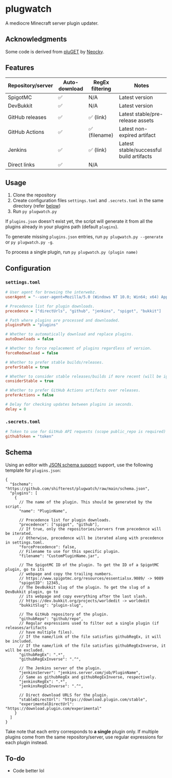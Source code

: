 # plugwatch

A mediocre Minecraft server plugin updater.

## Acknowledgments

Some code is derived from [pluGET](https://github.com/Neocky/pluGET) by [Neocky](https://github.com/Neocky).

## Features

| Repository/server | Auto-download | RegEx filtering | Notes                                    |
| ----------------- | ------------- | --------------- | ---------------------------------------- |
| SpigotMC          | ✅            | N/A             | Latest version                           |
| DevBukkit         | ✅            | N/A             | Latest version                           |
| GitHub releases   | ✅            | ✅ (link)       | Latest stable/pre-release assets         |
| GitHub Actions    | ✅            | ✅ (filename)   | Latest non-expired artifact              |
| Jenkins           | ✅            | ✅ (link)       | Latest stable/successful build artifacts |
| Direct links      | ✅            | N/A             |

## Usage

1. Clone the repository
2. Create configuration files `settings.toml` and `.secrets.toml` in the same directory (refer [below](#configuration))
3. Run `py plugwatch.py`

If `plugins.json` doesn't exist yet, the script will generate it from all the plugins already in your plugins path (default `plugins`).

To generate missing `plugins.json` entries, run `py plugwatch.py --generate` or `py plugwatch.py -g`.

To process a single plugin, run `py plugwatch.py (plugin name)`

## Configuration

### `settings.toml`

```ini
# User agent for browsing the interwebz.
userAgent = "--user-agent=Mozilla/5.0 (Windows NT 10.0; Win64; x64) AppleWebKit/537.36 (KHTML, like Gecko) Chrome/102.0.5005.63 Safari/537.36"

# Precedence list for plugin downloads.
precedence = ["directUrls", "github", "jenkins", "spigot", "bukkit"]

# Path where plugins are processed and downloaded.
pluginsPath = "plugins"

# Whether to automatically download and replace plugins.
autoDownloads = false

# Whether to force replacement of plugins regardless of version.
forceRedownload = false

# Whether to prefer stable builds/releases.
preferStable = true

# Whether to consider stable releases/builds if more recent (will be ignored if preferStable is true).
considerStable = true

# Whether to prefer GitHub Actions artifacts over releases.
preferActions = false

# Delay for checking updates between plugins in seconds.
delay = 0
```

### `.secrets.toml`

```ini
# Token to use for GitHub API requests (scope public_repo is required)
githubToken = "token"
```

## Schema

Using an editor with [JSON schema support](https://json-schema.org/implementations.html#editors) support, use the following template for `plugins.json`:

```jsonc
{
  "$schema": "https://github.com/shifterest/plugwatch/raw/main/schema.json",
  "plugins": [
    {
      // The name of the plugin. This should be generated by the script.
      "name": "PluginName",

      // Precedence list for plugin downloads.
      "precedence": ["spigot", "github"],
      // If true, only the repositories/servers from precedence will be iterated.
      // Otherwise, precedence will be iterated along with precedence in settings.toml.
      "forcePrecedence": false,
      // Filename to use for this specific plugin.
      "filename": "CustomPluginName.jar",

      // The SpigotMC ID of the plugin. To get the ID of a SpigotMC plugin, go to its
      // webpage and copy the trailing numbers.
      // https://www.spigotmc.org/resources/essentialsx.9089/ -> 9089
      "spigotID": 12345,
      // The DevBukkit slug of the plugin. To get the slug of a DevBukkit plugin, go to
      // its webpage and copy everything after the last slash.
      // https://dev.bukkit.org/projects/worldedit -> worldedit
      "bukkitSlug": "plugin-slug",

      // The GitHub repository of the plugin.
      "githubRepo": "github/repo",
      // Regular expressions used to filter out a single plugin (if releases/artifacts
      // have multiple files).
      // If the name/link of the file satisfies githubRegEx, it will be included.
      // If the name/link of the file satisfies githubRegExInverse, it will be excluded.
      "githubRegEx": ".*",
      "githubRegExInverse": ".^",

      // The Jenkins server of the plugin.
      "jenkinsServer": "jenkins.server.com/job/PluginName",
      // Same as githubRegEx and githubRegExInverse, respectively.
      "jenkinsRegEx": ".*",
      "jenkinsRegExInverse": ".^",

      // Direct download URLS for the plugin.
      "stableDirectUrl": "https://download.plugin.com/stable",
      "experimentalDirectUrl": "https://download.plugin.com/experimental"
    }
  ]
}
```

Take note that each entry corresponds to **a single** plugin only. If multiple plugins come from the same repository/server, use regular expressions for each plugin instead.

## To-do

- Code better lol
